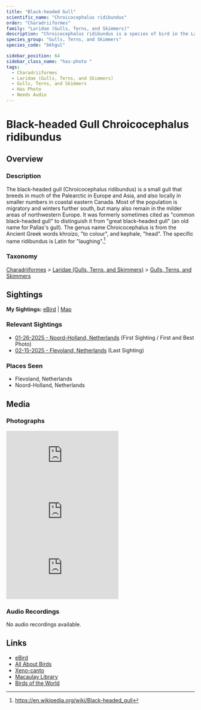 ```yaml
---
title: "Black-headed Gull"
scientific_name: "Chroicocephalus ridibundus"
order: "Charadriiformes"
family: "Laridae (Gulls, Terns, and Skimmers)"
description: "Chroicocephalus ridibundus is a species of bird in the Laridae (Gulls, Terns, and Skimmers) family. It has been observed 4 times. It has been photographed."
species_group: "Gulls, Terns, and Skimmers"
species_code: "bkhgul"

sidebar_position: 64
sidebar_class_name: "has-photo "
tags: 
  - Charadriiformes
  - Laridae (Gulls, Terns, and Skimmers)
  - Gulls, Terns, and Skimmers
  - Has Photo
  - Needs Audio
---
```


# Black-headed Gull <span className='sci_name'>Chroicocephalus ridibundus</span>

## Overview

### Description
The black-headed gull (Chroicocephalus ridibundus) is a small gull that breeds in much of the Palearctic in Europe and Asia, and also locally in smaller numbers in coastal eastern Canada. Most of the population is migratory and winters further south, but many also remain in the milder areas of northwestern Europe. It was formerly sometimes cited as "common black-headed gull" to distinguish it from "great black-headed gull" (an old name for Pallas's gull).
The genus name Chroicocephalus is from the Ancient Greek words khroizo, "to colour", and kephale, "head". The specific name ridibundus is Latin for "laughing".[^1]

[^1]: https://en.wikipedia.org/wiki/Black-headed_gull

### Taxonomy
[Charadriiformes](/tags/charadriiformes) > [Laridae (Gulls, Terns, and Skimmers)](/tags/laridae-gulls-terns-and-skimmers) > [Gulls, Terns, and Skimmers](/tags/gulls-terns-and-skimmers)


## Sightings

**My Sightings:** [eBird](https://ebird.org/lifelist?r=world&time=life&spp=bkhgul) | [Map](/map?species_code=bkhgul)

### Relevant Sightings

* [01-26-2025 - Noord-Holland, Netherlands](https://ebird.org/checklist/S210717538) (First Sighting / First and Best Photo)
* [02-15-2025 - Flevoland, Netherlands](https://ebird.org/checklist/S213387815) (Last Sighting)

### Places Seen

* Flevoland, Netherlands
* Noord-Holland, Netherlands



## Media
### Photographs
<iframe className="photo_iframe horizontal" src="https://macaulaylibrary.org/asset/631522300/embed" frameBorder="0" allowFullScreen></iframe>
<iframe className="photo_iframe horizontal" src="https://macaulaylibrary.org/asset/631524774/embed" frameBorder="0" allowFullScreen></iframe>
<iframe className="photo_iframe horizontal" src="https://macaulaylibrary.org/asset/631525104/embed" frameBorder="0" allowFullScreen></iframe>

### Audio Recordings
No audio recordings available.

## Links
* [eBird](https://ebird.org/species/bkhgul) 
* [All About Birds](https://www.allaboutbirds.org/guide/bkhgul) 
* [Xeno-canto](https://www.xeno-canto.org/species/chroicocephalus-ridibundus) 
* [Macaulay Library](https://search.macaulaylibrary.org/catalog?taxonCode=bkhgul&sort=rating_rank_desc)
* [Birds of the World](https://birdsoftheworld.org/bow/species/bkhgul)
